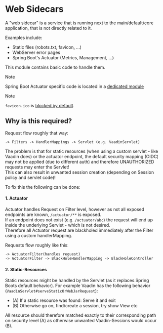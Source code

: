 # Web Sidecars

A "web sidecar" is a service that is running next to the main/default/core application, that is not directly related to it.

Examples include:
* Static files (robots.txt, favicon, ...)
* WebServer error pages
* Spring Boot's Actuator (Metrics, Management, ...)

This module contains basic code to handle them.

> [!NOTE]
> Spring Boot Actuator specific code is located in a [dedicated module](../web-sidecar-actuator)

> [!NOTE]
> ``favicon.ico`` is [blocked by default](./src/main/java/software/xdev/sse/web/sidecar/blackholing/FaviconBlackHolingPathsProvider.java).

## Why is this required?

Request flow roughly that way:
```
-> Filters -> HandlerMappings -> Servlet (e.g. VaadinServlet)
```

The problem is that for static resources (when using a custom servlet - like Vaadin does) or the actuator endpoint, the default security mapping (OIDC) may not be applied (due to different auth) and therefore UNAUTHORIZED requests may enter the Servlet!<br/>
This can also result in unwanted session creation (depending on Session policy and servlet code)!

To fix this the following can be done:

#### 1. Actuator

Actuator handles Request on Filter level, however as not all exposed endpoints are known, ``/actuator/**`` is exposed.<br/>
If an endpoint does not exist (e.g. ``/actuator/abc``) the request will end up inside the underlying Servlet - which is not desired.<br/>
Therefore all Actuator request are blackholed immediately after the Filter using a custom handlerMapping.

Requests flow roughly like this:
```
-> ActuatorFilter(handles request)
-> ActuatorFilter -> BlackHoleHandlerMapping -> BlackHoleController
```

#### 2. Static-Resources

Static resources might be handled by the Servlet (as it replaces Spring Boots default behavior).
For example Vaadin has the following behavior (``VaadinServlet#serveStaticOrWebJarRequest``):
* (A) If a static resource was found: Serve it and exit
* (B) Otherwise go on, find/create a session, try show View etc

All resource should therefore matched exactly to their corresponding path on security level (A) as otherwise unwanted Vaadin-Sessions would occur (B).
